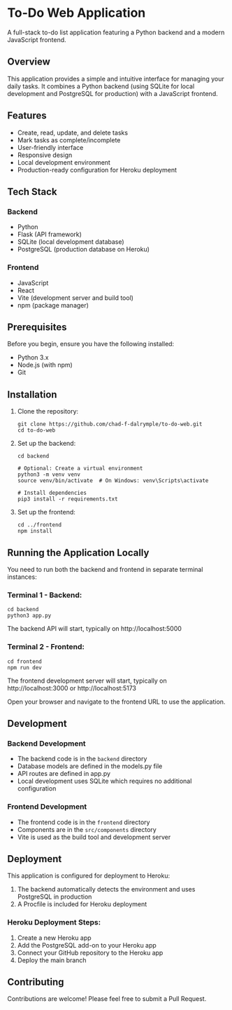 # To-Do Web Application

A full-stack to-do list application featuring a Python backend and a modern JavaScript frontend.

## Overview

This application provides a simple and intuitive interface for managing your daily tasks. It combines a Python backend (using SQLite for local development and PostgreSQL for production) with a JavaScript frontend.

## Features

- Create, read, update, and delete tasks
- Mark tasks as complete/incomplete
- User-friendly interface
- Responsive design
- Local development environment
- Production-ready configuration for Heroku deployment

## Tech Stack

### Backend
- Python
- Flask (API framework)
- SQLite (local development database)
- PostgreSQL (production database on Heroku)

### Frontend
- JavaScript
- React
- Vite (development server and build tool)
- npm (package manager)

## Prerequisites

Before you begin, ensure you have the following installed:
- Python 3.x
- Node.js (with npm)
- Git

## Installation

1. Clone the repository:
   ```
   git clone https://github.com/chad-f-dalrymple/to-do-web.git
   cd to-do-web
   ```

2. Set up the backend:
   ```
   cd backend
   
   # Optional: Create a virtual environment
   python3 -m venv venv
   source venv/bin/activate  # On Windows: venv\Scripts\activate
   
   # Install dependencies
   pip3 install -r requirements.txt
   ```

3. Set up the frontend:
   ```
   cd ../frontend
   npm install
   ```

## Running the Application Locally

You need to run both the backend and frontend in separate terminal instances:

### Terminal 1 - Backend:
```
cd backend
python3 app.py
```
The backend API will start, typically on http://localhost:5000

### Terminal 2 - Frontend:
```
cd frontend
npm run dev
```
The frontend development server will start, typically on http://localhost:3000 or http://localhost:5173

Open your browser and navigate to the frontend URL to use the application.

## Development

### Backend Development
- The backend code is in the `backend` directory
- Database models are defined in the models.py file
- API routes are defined in app.py
- Local development uses SQLite which requires no additional configuration

### Frontend Development
- The frontend code is in the `frontend` directory
- Components are in the `src/components` directory
- Vite is used as the build tool and development server

## Deployment

This application is configured for deployment to Heroku:

1. The backend automatically detects the environment and uses PostgreSQL in production
2. A Procfile is included for Heroku deployment

### Heroku Deployment Steps:
1. Create a new Heroku app
2. Add the PostgreSQL add-on to your Heroku app
3. Connect your GitHub repository to the Heroku app
4. Deploy the main branch

## Contributing

Contributions are welcome! Please feel free to submit a Pull Request.
